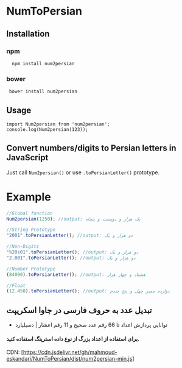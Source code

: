 # NumToPersian

## Installation

### npm
```
  npm install num2persian
```
### bower
```
 bower install num2persian
 ```
 ## Usage
 ```
 import Num2persian from 'num2persian';
 console.log(Num2persian(123));
 ```
## Convert numbers/digits to Persian letters in  JavaScript

Just call `Num2persian()` or use `.toPersianLetter()` prototype.

#  Example

```javascript
//Global function
Num2persian(1250); //output: یک هزار و دویست و پنجاه

//String Prototype
"2001".toPersianLetter(); //output: دو هزار و یک

//Non-Digits
"%20s01".toPersianLetter(); //output: دو هزار و یک
"2,001".toPersianLetter(); //output: دو هزار و یک

//Number Prototype
(84000).toPersianLetter(); //output: هشتاد و چهار هزار

//Float
(12.450).toPersianLetter(); //output: دوازده ممیز چهل و پنج صدم
```

## تبدیل عدد به حروف فارسی در جاوا اسکریپت
* توانایی پردازش اعداد تا 66 رقم عدد صحیح و 11 رقم اعشار | دسیلیارد

#### برای استفاده از اعداد بزرگ از نوع داده استرینگ استفاده کنید.

CDN:
[https://cdn.jsdelivr.net/gh/mahmoud-eskandari/NumToPersian/dist/num2persian-min.js]
